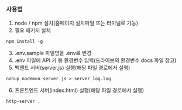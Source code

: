 ### 사용법


1. node / npm 설치(홈페이지 설치파일 또는 터미널로 가능)
2. 필요 패키지 설치
~~~
npm install -g
~~~
3. .env.sample 파일명을 .env로 변경
4. .env 파일에 API 키 등 환경변수 입력(드라이브의 환경변수 docs 파일 참고)
5. 백엔드 서버(server.js) 실행(해당 파일 경로에서 실행)
~~~
nohup nodemon server.js > server_log.log
~~~
6. 프론트엔드 서버(index.html) 실행(해당 파일 경로에서 실행)
~~~
http-server .
~~~